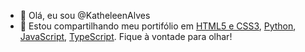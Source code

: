 - 👋 Olá, eu sou @KatheleenAlves
- 💞️ Estou compartilhando meu portifólio em <a href="https://katheleenalves.github.io/html-css/"  target="blank">HTML5 e CSS3</a>, <a href="https://github.com/KatheleenAlves/python" target="blank">Python</a>, <a href="https://katheleenalves.github.io/javascript/"  target="blank">JavaScript</a>, <a href="https://katheleenalves.github.io/type-script/"  target="blank">TypeScript</a>. Fique à vontade para olhar!


<!---
KatheleenAlves/KatheleenAlves is a ✨ special ✨ repository because its `README.md` (this file) appears on your GitHub profile.
You can click the Preview link to take a look at your changes.
--->

